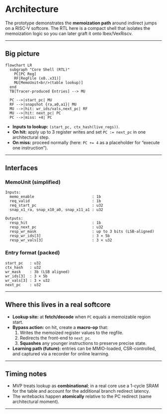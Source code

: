 # Architecture

The prototype demonstrates the **memoization path** around indirect jumps on a RISC-V softcore. The RTL here is a compact shell that isolates the memoization logic so you can later graft it onto Ibex/VexRiscv.

---

## Big picture

~~~mermaid
flowchart LR
  subgraph "Core Shell (RTL)"
    PC[PC Reg]
    RF[RegFile (x0..x31)]
    MU[MemoUnit<br/>(table lookup)]
  end
  TB[Tracer-produced Entries] --> MU

  PC -->|start_pc| MU
  RF -->|snapshot {ra,a0,a1}| MU
  MU -->|hit: wr_ids/vals,next_pc| RF
  MU -->|hit: next_pc| PC
  PC -->|miss: +4| PC
~~~

- **Inputs to lookup:** `(start_pc, ctx_hash(live_regs))`.
- **On hit:** apply up to 3 register writes and set `PC := next_pc` in one architectural step.
- **On miss:** proceed normally (here: `PC += 4` as a placeholder for “execute one instruction”).

---

## Interfaces

### MemoUnit (simplified)

~~~
Inputs:
  memo_enable                          : 1b
  req_valid                            : 1b
  req_start_pc                         : u32
  snap_x1_ra, snap_x10_a0, snap_x11_a1 : u32

Outputs:
  resp_hit                             : 1b
  resp_next_pc                         : u32
  resp_wr_mask                         : up to 3 bits (LSB-aligned)
  resp_wr_ids[3]                       : 3 × 5b
  resp_wr_vals[3]                      : 3 × u32
~~~

### Entry format (packed)

~~~
start_pc   : u32
ctx_hash   : u32
wr_mask    : 3b (LSB aligned)
wr_ids[3]  : 3 × 5b
wr_vals[3] : 3 × u32
next_pc    : u32
~~~

---

## Where this lives in a real softcore

- **Lookup site:** at **fetch/decode** when `PC` equals a memoizable region start.
- **Bypass action:** on hit, create a **macro-op** that:
  1. Writes the memoized register values to the regfile.
  2. Redirects the front-end to `next_pc`.
  3. **Squashes** any younger instructions to preserve precise state.
- **Learning path (future):** entries can be MMIO-loaded, CSR-controlled, and captured via a recorder for online learning.

---

## Timing notes

- MVP treats lookup as **combinational**; in a real core use a 1-cycle SRAM for the table and account for the additional branch redirect latency.
- The writebacks happen **atomically** relative to the PC redirect (same architectural moment).

---
